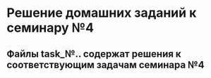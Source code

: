 # Решение домашних заданий к семинару №4

## Файлы task_№.. содержат решения к соответствующим задачам семинара №4


